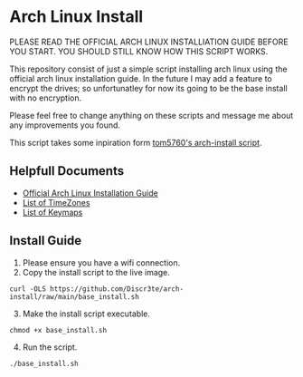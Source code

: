 # Arch Linux Install
PLEASE READ THE OFFICIAL ARCH LINUX INSTALLIATION GUIDE BEFORE YOU START. YOU SHOULD STILL KNOW HOW THIS SCRIPT WORKS.

This repository consist of just a simple script installing arch linux using the official arch linux installation guide. In the future I may add a feature to encrypt the drives; so unfortunatley for now its going to be the base install with no encryption.

Please feel free to change anything on these scripts and message me about any improvements you found. 

This script takes some inpiration form [tom5760's arch-install script](https://github.com/tom5760/arch-install/blob/master/README.md).
## Helpfull Documents
* [Official Arch Linux Installation Guide](https://wiki.archlinux.org/title/installation_guide)
* [List of TimeZones](timezones.txt)
* [List of Keymaps](keymaps.txt)
## Install Guide
1. Please ensure you have a wifi connection.
2. Copy the install script to the live image.
```
curl -OLS https://github.com/Discr3te/arch-install/raw/main/base_install.sh
```
3. Make the install script executable.
```
chmod +x base_install.sh
```
4. Run the script.
```
./base_install.sh
```
